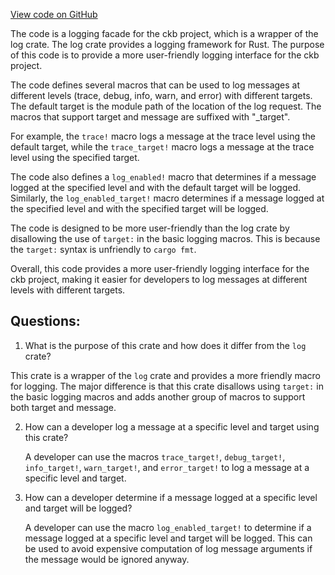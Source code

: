 [View code on GitHub](https://github.com/nervosnetwork/ckb/blob/develop/util/logger/src/lib.rs)

The code is a logging facade for the ckb project, which is a wrapper of the log crate. The log crate provides a logging framework for Rust. The purpose of this code is to provide a more user-friendly logging interface for the ckb project.

The code defines several macros that can be used to log messages at different levels (trace, debug, info, warn, and error) with different targets. The default target is the module path of the location of the log request. The macros that support target and message are suffixed with "_target".

For example, the `trace!` macro logs a message at the trace level using the default target, while the `trace_target!` macro logs a message at the trace level using the specified target.

The code also defines a `log_enabled!` macro that determines if a message logged at the specified level and with the default target will be logged. Similarly, the `log_enabled_target!` macro determines if a message logged at the specified level and with the specified target will be logged.

The code is designed to be more user-friendly than the log crate by disallowing the use of `target:` in the basic logging macros. This is because the `target:` syntax is unfriendly to `cargo fmt`.

Overall, this code provides a more user-friendly logging interface for the ckb project, making it easier for developers to log messages at different levels with different targets.
## Questions:
 1. What is the purpose of this crate and how does it differ from the `log` crate?

   This crate is a wrapper of the `log` crate and provides a more friendly macro for logging. The major difference is that this crate disallows using `target:` in the basic logging macros and adds another group of macros to support both target and message.

2. How can a developer log a message at a specific level and target using this crate?

   A developer can use the macros `trace_target!`, `debug_target!`, `info_target!`, `warn_target!`, and `error_target!` to log a message at a specific level and target.

3. How can a developer determine if a message logged at a specific level and target will be logged?

   A developer can use the macro `log_enabled_target!` to determine if a message logged at a specific level and target will be logged. This can be used to avoid expensive computation of log message arguments if the message would be ignored anyway.
